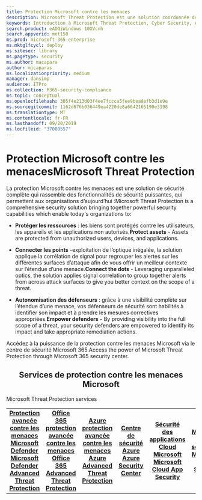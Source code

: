 ```yaml
---
title: Protection Microsoft contre les menaces
description: Microsoft Threat Protection est une solution coordonnée de protection contre les menaces conçue pour protéger les périphériques, l’identité, les données et les applications
keywords: Introduction à Microsoft Threat Protection, Cyber Security, Advanced persistent Threat, Enterprise Security, Devices, Device, Identity, Users, Data, applications, incidents, Automated Investigation and Remediation, recherche avancée
search.product: eADQiWindows 10XVcnh
search.appverid: met150
ms.prod: microsoft-365-enterprise
ms.mktglfcycl: deploy
ms.sitesec: library
ms.pagetype: security
ms.author: macapara
author: mjcaparas
ms.localizationpriority: medium
manager: dansimp
audience: ITPro
ms.collection: M365-security-compliance
ms.topic: conceptual
ms.openlocfilehash: 305f4e213d03f4ee7fccca5fee9bea8efb3d1e9e
ms.sourcegitcommit: 1162d676b036449ea4220de8a6642165190e3398
ms.translationtype: MT
ms.contentlocale: fr-FR
ms.lasthandoff: 09/20/2019
ms.locfileid: "37080557"
---
```

# <a name="microsoft-threat-protection"></a><span data-ttu-id="b5b39-104">Protection Microsoft contre les menaces</span><span class="sxs-lookup"><span data-stu-id="b5b39-104">Microsoft Threat Protection</span></span>

<span data-ttu-id="b5b39-105">La protection Microsoft contre les menaces est une solution de sécurité complète qui rassemble des fonctionnalités de sécurité puissantes, qui permettent aux organisations d’aujourd’hui :</span><span class="sxs-lookup"><span data-stu-id="b5b39-105">Microsoft Threat Protection is a comprehensive security solution bringing together powerful security capabilities which enable today's organizations to:</span></span> 

- <span data-ttu-id="b5b39-106">**Protéger les ressources** : les biens sont protégés contre les utilisateurs, les appareils et les applications non autorisés.</span><span class="sxs-lookup"><span data-stu-id="b5b39-106">**Protect assets** - Assets are protected from unauthorized users, devices, and applications.</span></span>

- <span data-ttu-id="b5b39-107">**Connecter les points** -exploitation de l’optique inégalée, la solution applique la corrélation de signal pour regrouper les alertes sur les différentes surfaces d’attaque afin de vous offrir un meilleur contexte sur l’étendue d’une menace.</span><span class="sxs-lookup"><span data-stu-id="b5b39-107">**Connect the dots** - Leveraging unparalleled optics, the solution applies signal correlation to group together alerts from across attack surfaces to give you better context on the scope of a threat.</span></span>

- <span data-ttu-id="b5b39-108">**Autonomisation des défenseurs** : grâce à une visibilité complète sur l’étendue d’une menace, vos défenseurs de sécurité sont habilités à identifier son impact et à prendre les mesures correctives appropriées.</span><span class="sxs-lookup"><span data-stu-id="b5b39-108">**Empower defenders** - By providing visibility into the full scope of a threat, your security defenders are empowered to identify its impact and take appropriate remediation actions.</span></span>


<span data-ttu-id="b5b39-109">Accédez à la puissance de la protection contre les menaces Microsoft via le centre de sécurité Microsoft 365.</span><span class="sxs-lookup"><span data-stu-id="b5b39-109">Access the power of Microsoft Threat Protection through Microsoft 365 security center.</span></span>

<center><h2><span data-ttu-id="b5b39-110">Services de protection contre les menaces Microsoft</center></span><span class="sxs-lookup"><span data-stu-id="b5b39-110">Microsoft Threat Protection services</center></span></span></h2>
<table><tr><td><span data-ttu-id="b5b39-111"><center><b><a href="https://docs.microsoft.com/windows/security/threat-protection/microsoft-defender-atp/microsoft-defender-advanced-threat-protection"><b>Protection avancée contre les menaces Microsoft Defender</b></center></span><span class="sxs-lookup"><span data-stu-id="b5b39-111"><center><b><a href="https://docs.microsoft.com/windows/security/threat-protection/microsoft-defender-atp/microsoft-defender-advanced-threat-protection"><b>Microsoft Defender Advanced Threat Protection</b></center></span></span></a></td>
<td><span data-ttu-id="b5b39-112"><center><b><a href="https://docs.microsoft.com/office365/securitycompliance/office-365-atp"><b>Office 365 protection avancée contre les menaces</b></center></span><span class="sxs-lookup"><span data-stu-id="b5b39-112"><center><b><a href="https://docs.microsoft.com/office365/securitycompliance/office-365-atp"><b>Office 365 Advanced Threat Protection</b></center></span></span></a></td>
<td><span data-ttu-id="b5b39-113"><center><b><a href="https://docs.microsoft.com/en-us/azure-advanced-threat-protection/"><b>Azure protection avancée contre les menaces</b></a></center></span><span class="sxs-lookup"><span data-stu-id="b5b39-113"><center><b><a href="https://docs.microsoft.com/en-us/azure-advanced-threat-protection/"><b>Azure Advanced Threat Protection</b></a></center></span></span></td>
<td><span data-ttu-id="b5b39-114"><center><b><a href="https://docs.microsoft.com/azure/security-center/"><b>Centre de sécurité Azure</b></a></center></span><span class="sxs-lookup"><span data-stu-id="b5b39-114"><center><b><a href="https://docs.microsoft.com/azure/security-center/"><b>Azure Security Center</b></a></center></span></span></td>
<td><span data-ttu-id="b5b39-115"><center><b><a href="https://docs.microsoft.com/cloud-app-security/"><b>Sécurité des applications Cloud Microsoft</b></a></center></span><span class="sxs-lookup"><span data-stu-id="b5b39-115"><center><b><a href="https://docs.microsoft.com/cloud-app-security/"><b>Microsoft Cloud App Security</b></a></center></span></span></td>
<td><span data-ttu-id="b5b39-116"><center><b><a href="https://docs.microsoft.com/azure/sentinel/overview"><b>Microsoft Azure sentinelle</b></a></center></span><span class="sxs-lookup"><span data-stu-id="b5b39-116"><center><b><a href="https://docs.microsoft.com/azure/sentinel/overview"><b>Microsoft Azure Sentinel</b></a></center></span></span></td>
<td><span data-ttu-id="b5b39-117"><center><b><a href="https://docs.microsoft.com/azure/active-directory/"><b>Azure Active Directory</b></a></center></span><span class="sxs-lookup"><span data-stu-id="b5b39-117"><center><b><a href="https://docs.microsoft.com/azure/active-directory/"><b>Azure Active Directory</b></a></center></span></span></td>
</tr>
</table>
<br>

